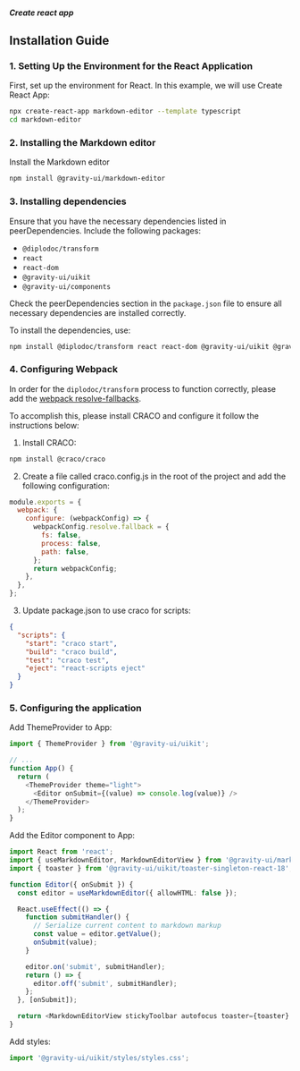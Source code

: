 ##### Create react app

## Installation Guide

### 1. Setting Up the Environment for the React Application
First, set up the environment for React. In this example, we will use Create React App:

```bash
npx create-react-app markdown-editor --template typescript
cd markdown-editor
```

### 2. Installing the Markdown editor
Install the Markdown editor

```bash
npm install @gravity-ui/markdown-editor
```

### 3. Installing dependencies
Ensure that you have the necessary dependencies listed in peerDependencies. Include the following packages:
- `@diplodoc/transform`
- `react`
- `react-dom`
- `@gravity-ui/uikit`
- `@gravity-ui/components`

Check the peerDependencies section in the `package.json` file to ensure all necessary dependencies are installed correctly.

To install the dependencies, use:

```bash
npm install @diplodoc/transform react react-dom @gravity-ui/uikit @gravity-ui/components
```

### 4. Configuring Webpack
In order for the `diplodoc/transform` process to function correctly, please add the [webpack resolve-fallbacks](https://webpack.js.org/configuration/resolve/#resolvefallback).

To accomplish this, please install CRACO and configure it follow the instructions below:

1. Install CRACO:

```bash
npm install @craco/craco
```
2. Create a file called craco.config.js in the root of the project and add the following configuration:

```javascript
module.exports = {
  webpack: {
    configure: (webpackConfig) => {
      webpackConfig.resolve.fallback = {
        fs: false,
        process: false,
        path: false,
      };
      return webpackConfig;
    },
  },
};
```
3. Update package.json to use craco for scripts:

```json
{
  "scripts": {
    "start": "craco start",
    "build": "craco build",
    "test": "craco test",
    "eject": "react-scripts eject"
  }
}
```
### 5. Configuring the application
Add ThemeProvider to App:

```ts
import { ThemeProvider } from '@gravity-ui/uikit';

// ...
function App() {
  return (
    <ThemeProvider theme="light">
      <Editor onSubmit={(value) => console.log(value)} />
    </ThemeProvider>
  );
}
```
Add the Editor component to App:

```ts
import React from 'react';
import { useMarkdownEditor, MarkdownEditorView } from '@gravity-ui/markdown-editor';
import { toaster } from '@gravity-ui/uikit/toaster-singleton-react-18';

function Editor({ onSubmit }) {
  const editor = useMarkdownEditor({ allowHTML: false });

  React.useEffect(() => {
    function submitHandler() {
      // Serialize current content to markdown markup
      const value = editor.getValue();
      onSubmit(value);
    }

    editor.on('submit', submitHandler);
    return () => {
      editor.off('submit', submitHandler);
    };
  }, [onSubmit]);

  return <MarkdownEditorView stickyToolbar autofocus toaster={toaster} editor={editor} />;
}
```
Add styles:

```ts
import '@gravity-ui/uikit/styles/styles.css';
```
